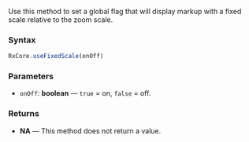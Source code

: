 Use this method to set a global flag that will display markup with a fixed scale relative to the zoom scale.

### Syntax

```typescript
RxCore.useFixedScale(onOff)
```

### Parameters

- `onOff`: **boolean** — `true` = on, `false` = off.

### Returns

- **NA** — This method does not return a value.